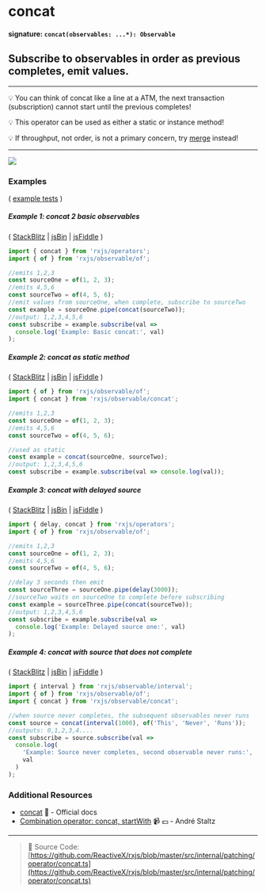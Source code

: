 # concat

#### signature: `concat(observables: ...*): Observable`

## Subscribe to observables in order as previous completes, emit values.

---

:bulb: You can think of concat like a line at a ATM, the next transaction
(subscription) cannot start until the previous completes!

:bulb: This operator can be used as either a static or instance method!

:bulb: If throughput, not order, is not a primary concern, try [merge](merge.md)
instead!

---

<div class="ua-ad"><a href="https://ultimateangular.com/?ref=76683_kee7y7vk"><img src="https://ultimateangular.com/assets/img/banners/ua-leader.svg"></a></div>

### Examples

(
[example tests](https://github.com/btroncone/learn-rxjs/blob/master/operators/specs/combination/concat-spec.ts)
)

##### Example 1: concat 2 basic observables

( [StackBlitz](https://stackblitz.com/edit/typescript-oqm79a?file=index.ts) |
[jsBin](http://jsbin.com/gegubutele/1/edit?js,console) |
[jsFiddle](https://jsfiddle.net/btroncone/rxwnr3hh/) )

```js
import { concat } from 'rxjs/operators';
import { of } from 'rxjs/observable/of';

//emits 1,2,3
const sourceOne = of(1, 2, 3);
//emits 4,5,6
const sourceTwo = of(4, 5, 6);
//emit values from sourceOne, when complete, subscribe to sourceTwo
const example = sourceOne.pipe(concat(sourceTwo));
//output: 1,2,3,4,5,6
const subscribe = example.subscribe(val =>
  console.log('Example: Basic concat:', val)
);
```

##### Example 2: concat as static method

( [StackBlitz](https://stackblitz.com/edit/typescript-oqtzx7?file=index.ts) |
[jsBin](http://jsbin.com/xihagewune/1/edit?js,console) |
[jsFiddle](https://jsfiddle.net/btroncone/5qdtvhu8/) )

```js
import { of } from 'rxjs/observable/of';
import { concat } from 'rxjs/observable/concat';

//emits 1,2,3
const sourceOne = of(1, 2, 3);
//emits 4,5,6
const sourceTwo = of(4, 5, 6);

//used as static
const example = concat(sourceOne, sourceTwo);
//output: 1,2,3,4,5,6
const subscribe = example.subscribe(val => console.log(val));
```

##### Example 3: concat with delayed source

( [StackBlitz](https://stackblitz.com/edit/typescript-rkvfgp?file=index.ts) |
[jsBin](http://jsbin.com/nezonosubi/1/edit?js,console) |
[jsFiddle](https://jsfiddle.net/btroncone/L2s49msx/) )

```js
import { delay, concat } from 'rxjs/operators';
import { of } from 'rxjs/observable/of';

//emits 1,2,3
const sourceOne = of(1, 2, 3);
//emits 4,5,6
const sourceTwo = of(4, 5, 6);

//delay 3 seconds then emit
const sourceThree = sourceOne.pipe(delay(3000));
//sourceTwo waits on sourceOne to complete before subscribing
const example = sourceThree.pipe(concat(sourceTwo));
//output: 1,2,3,4,5,6
const subscribe = example.subscribe(val =>
  console.log('Example: Delayed source one:', val)
);
```

##### Example 4: concat with source that does not complete

( [StackBlitz](https://stackblitz.com/edit/typescript-pccj1d?file=index.ts) |
[jsBin](http://jsbin.com/vixajoxaze/1/edit?js,console) |
[jsFiddle](https://jsfiddle.net/btroncone/4bhtb81u/) )

```js
import { interval } from 'rxjs/observable/interval';
import { of } from 'rxjs/observable/of';
import { concat } from 'rxjs/observable/concat';

//when source never completes, the subsequent observables never runs
const source = concat(interval(1000), of('This', 'Never', 'Runs'));
//outputs: 0,1,2,3,4....
const subscribe = source.subscribe(val =>
  console.log(
    'Example: Source never completes, second observable never runs:',
    val
  )
);
```

### Additional Resources

* [concat](http://reactivex.io/rxjs/class/es6/Observable.js~Observable.html#instance-method-concat)
  :newspaper: - Official docs
* [Combination operator: concat, startWith](https://egghead.io/lessons/rxjs-combination-operators-concat-startwith?course=rxjs-beyond-the-basics-operators-in-depth)
  :video_camera: :dollar: - André Staltz

---

> :file_folder: Source Code:
> [https://github.com/ReactiveX/rxjs/blob/master/src/internal/patching/operator/concat.ts](https://github.com/ReactiveX/rxjs/blob/master/src/internal/patching/operator/concat.ts)
